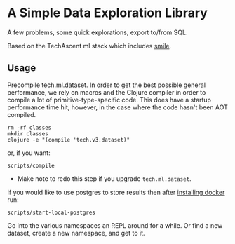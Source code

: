 # A Simple Data Exploration Library

A few problems, some quick explorations, export to/from SQL.

Based on the TechAscent ml stack which includes [smile](https://haifengl.github.io/).


## Usage

Precompile tech.ml.dataset.  In order to get the best possible general performance,
we rely on macros and the Clojure compiler in order to compile a lot of
primitive-type-specific code.  This does have a startup performance time hit, however, in
the case where the code hasn't been AOT compiled.

```console
rm -rf classes
mkdir classes
clojure -e "(compile 'tech.v3.dataset)"
```

or, if you want:
```console
scripts/compile
```

- Make note to redo this step if you upgrade `tech.ml.dataset`.



If you would like to use postgres to store results then after 
[installing docker](https://docs.docker.com/get-docker/) run:

```console
scripts/start-local-postgres
```

Go into the various namespaces an REPL around for a while.  Or 
find a new dataset, create a new namespace, and get to it.
